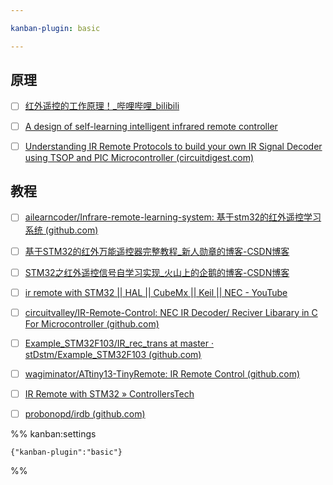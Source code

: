 ```yaml
---

kanban-plugin: basic

---
```


## 原理

- [ ] [红外遥控的工作原理！_哔哩哔哩_bilibili](https://www.bilibili.com/video/BV1AM411t7Nc/)
- [ ] [A design of self-learning intelligent infrared remote controller](https://iopscience.iop.org/article/10.1088/1742-6596/1754/1/012109/pdf)
- [ ] [Understanding IR Remote Protocols to build your own IR Signal Decoder using TSOP and PIC Microcontroller (circuitdigest.com)](https://circuitdigest.com/microcontroller-projects/build-your-own-ir-remote-decoder-using-tsop-and-pic-microcontroller)


## 教程

- [ ] [ailearncoder/Infrare-remote-learning-system: 基于stm32的红外遥控学习系统 (github.com)](https://github.com/ailearncoder/Infrare-remote-learning-system)
- [ ] [基于STM32的红外万能遥控器完整教程_新人勋章的博客-CSDN博客](https://blog.csdn.net/weixin_44048162/article/details/108739482)
- [ ] [STM32之红外遥控信号自学习实现_火山上的企鹅的博客-CSDN博客](https://blog.csdn.net/qq_16504163/article/details/107197459)
- [ ] [ir remote with STM32 || HAL || CubeMx || Keil || NEC - YouTube](https://www.youtube.com/watch?v=7-3rB7Ia_ms)
- [ ] [circuitvalley/IR-Remote-Control: NEC IR Decoder/ Reciver Libarary in C For Microcontroller (github.com)](https://github.com/circuitvalley/IR-Remote-Control)
- [ ] [Example_STM32F103/IR_rec_trans at master · stDstm/Example_STM32F103 (github.com)](https://github.com/stDstm/Example_STM32F103/tree/master/IR_rec_trans)
- [ ] [wagiminator/ATtiny13-TinyRemote: IR Remote Control (github.com)](https://github.com/wagiminator/ATtiny13-TinyRemote)
- [ ] [IR Remote with STM32 » ControllersTech](https://controllerstech.com/ir-remote-with-stm32/)
- [ ] [probonopd/irdb (github.com)](https://github.com/probonopd/irdb)




%% kanban:settings
```
{"kanban-plugin":"basic"}
```
%%